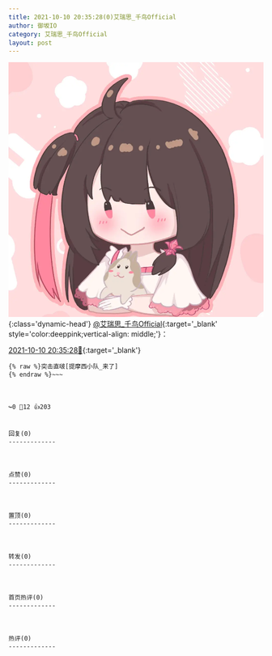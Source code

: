 ```yaml
---
title: 2021-10-10 20:35:28(0)艾瑞思_千鸟Official
author: 御坂IO
category: 艾瑞思_千鸟Official
layout: post
---
```


![img](/images/7e08840c56f251de28bdf766b647bd5fe9a5d50a.jpg){:class='dynamic-head'}
[@艾瑞思_千鸟Official](https://space.bilibili.com/1090010845/dynamic){:target='_blank' style='color:deeppink;vertical-align: middle;'}：

[2021-10-10 20:35:28🔗](https://t.bilibili.com/579953419716091589){:target='_blank'}

~~~
{% raw %}突击直啵[提摩西小队_来了]
{% endraw %}~~~



↪️0 💬12 👍203


回复(0)
-------------



点赞(0)
-------------



置顶(0)
-------------



转发(0)
-------------



首页热评(0)
-------------



热评(0)
-------------



